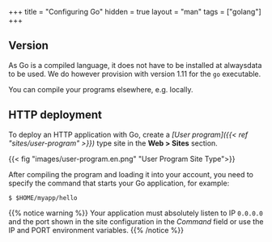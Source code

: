+++
title = "Configuring Go"
hidden = true
layout = "man"
tags = ["golang"]
+++

## Version

As Go is a compiled language, it does not have to be installed at alwaysdata to be used. We do however provision with version 1.11 for the `go` executable.

You can compile your programs elsewhere, e.g. locally.

## HTTP deployment

To deploy an HTTP application with Go, create a *[User program]({{< ref "sites/user-program" >}})* type site in the **Web > Sites** section.

{{< fig "images/user-program.en.png" "User Program Site Type">}}

After compiling the program and loading it into your account, you need to specify the command that starts your Go application, for example:

```
$ $HOME/myapp/hello
```

{{% notice warning %}}
Your application must absolutely listen to IP `0.0.0.0` and the port shown in the site configuration in the *Command* field or use the IP and PORT environment variables.
{{% /notice %}}
